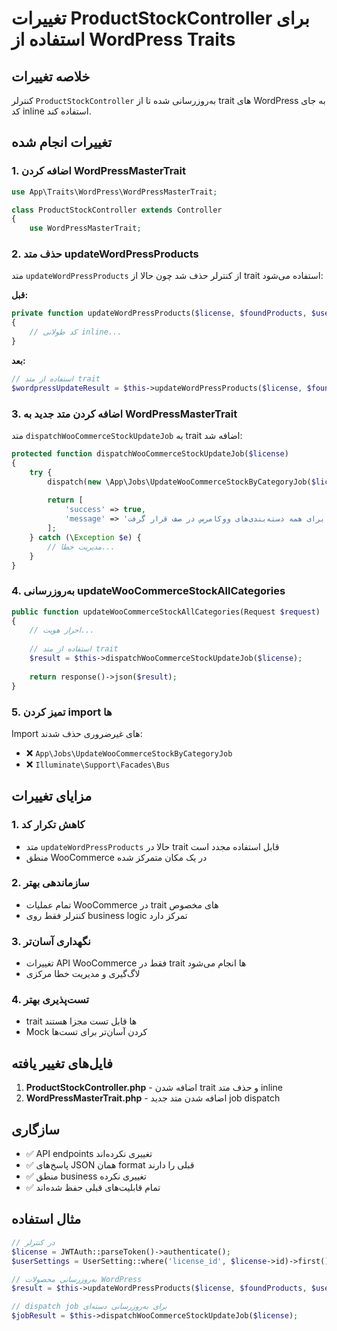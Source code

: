 # تغییرات ProductStockController برای استفاده از WordPress Traits

## خلاصه تغییرات

کنترلر `ProductStockController` به‌روزرسانی شده تا از trait های WordPress به جای کد inline استفاده کند.

## تغییرات انجام شده

### 1. اضافه کردن WordPressMasterTrait

```php
use App\Traits\WordPress\WordPressMasterTrait;

class ProductStockController extends Controller
{
    use WordPressMasterTrait;
```

### 2. حذف متد updateWordPressProducts

متد `updateWordPressProducts` از کنترلر حذف شد چون حالا از trait استفاده می‌شود:

**قبل:**
```php
private function updateWordPressProducts($license, $foundProducts, $userSettings)
{
    // کد طولانی inline...
}
```

**بعد:**
```php
// استفاده از متد trait
$wordpressUpdateResult = $this->updateWordPressProducts($license, $foundProducts, $userSettings);
```

### 3. اضافه کردن متد جدید به WordPressMasterTrait

متد `dispatchWooCommerceStockUpdateJob` به trait اضافه شد:

```php
protected function dispatchWooCommerceStockUpdateJob($license)
{
    try {
        dispatch(new \App\Jobs\UpdateWooCommerceStockByCategoryJob($license->id));
        
        return [
            'success' => true,
            'message' => 'فرایند بروزرسانی موجودی برای همه دسته‌بندی‌های ووکامرس در صف قرار گرفت.'
        ];
    } catch (\Exception $e) {
        // مدیریت خطا...
    }
}
```

### 4. به‌روزرسانی updateWooCommerceStockAllCategories

```php
public function updateWooCommerceStockAllCategories(Request $request)
{
    // احراز هویت...
    
    // استفاده از متد trait
    $result = $this->dispatchWooCommerceStockUpdateJob($license);
    
    return response()->json($result);
}
```

### 5. تمیز کردن import ها

Import های غیرضروری حذف شدند:
- ❌ `App\Jobs\UpdateWooCommerceStockByCategoryJob`
- ❌ `Illuminate\Support\Facades\Bus`

## مزایای تغییرات

### 1. کاهش تکرار کد
- متد `updateWordPressProducts` حالا در trait قابل استفاده مجدد است
- منطق WooCommerce در یک مکان متمرکز شده

### 2. سازماندهی بهتر
- تمام عملیات WooCommerce در trait های مخصوص
- کنترلر فقط روی business logic تمرکز دارد

### 3. نگهداری آسان‌تر
- تغییرات API WooCommerce فقط در trait ها انجام می‌شود
- لاگ‌گیری و مدیریت خطا مرکزی

### 4. تست‌پذیری بهتر
- trait ها قابل تست مجزا هستند
- Mock کردن آسان‌تر برای تست‌ها

## فایل‌های تغییر یافته

1. **ProductStockController.php** - اضافه شدن trait و حذف متد inline
2. **WordPressMasterTrait.php** - اضافه شدن متد جدید job dispatch

## سازگاری

- ✅ API endpoints تغییری نکرده‌اند
- ✅ پاسخ‌های JSON همان format قبلی را دارند  
- ✅ منطق business تغییری نکرده
- ✅ تمام قابلیت‌های قبلی حفظ شده‌اند

## مثال استفاده

```php
// در کنترلر
$license = JWTAuth::parseToken()->authenticate();
$userSettings = UserSetting::where('license_id', $license->id)->first();

// به‌روزرسانی محصولات WordPress  
$result = $this->updateWordPressProducts($license, $foundProducts, $userSettings);

// dispatch job برای به‌روزرسانی دسته‌ای
$jobResult = $this->dispatchWooCommerceStockUpdateJob($license);
```
